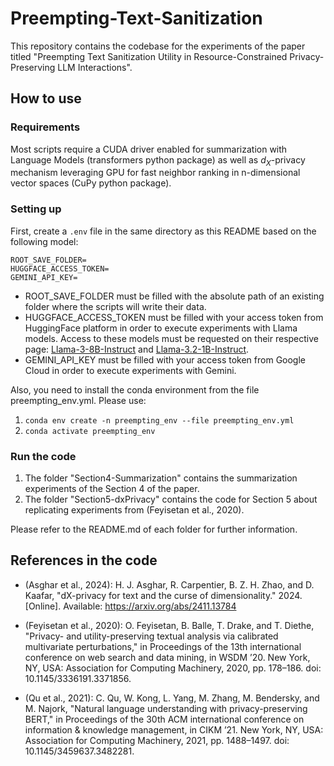 # Preempting-Text-Sanitization
This repository contains the codebase for the experiments of the paper titled "Preempting Text Sanitization Utility in Resource-Constrained Privacy-Preserving LLM Interactions".

## How to use
### Requirements
Most scripts require a CUDA driver enabled for summarization with Language Models (transformers python package) as well as $d_X$-privacy mechanism leveraging GPU for fast neighbor ranking in n-dimensional vector spaces (CuPy python package).

### Setting up
First, create a `.env` file in the same directory as this README based on the following model:
```
ROOT_SAVE_FOLDER=
HUGGFACE_ACCESS_TOKEN=
GEMINI_API_KEY=
```
- ROOT_SAVE_FOLDER must be filled with the absolute path of an existing folder where the scripts will write their data.
- HUGGFACE_ACCESS_TOKEN must be filled with your access token from HuggingFace platform in order to execute experiments with Llama models. Access to these models must be requested on their respective page: [Llama-3-8B-Instruct](https://huggingface.co/meta-llama/Meta-Llama-3-8B-Instruct) and [Llama-3.2-1B-Instruct](https://huggingface.co/meta-llama/Llama-3.2-1B-Instruct).
- GEMINI_API_KEY must be filled with your access token from Google Cloud in order to execute experiments with Gemini.

Also, you need to install the conda environment from the file preempting_env.yml. Please use:
1. `conda env create -n preempting_env --file preempting_env.yml`
2. `conda activate preempting_env`

### Run the code
1. The folder "Section4-Summarization" contains the summarization experiments of the Section 4 of the paper.
2. The folder "Section5-dxPrivacy" contains the code for Section 5 about replicating experiments from (Feyisetan et al., 2020).

Please refer to the README.md of each folder for further information.

## References in the code
- (Asghar et al., 2024): H. J. Asghar, R. Carpentier, B. Z. H. Zhao, and D. Kaafar, "dX-privacy for text and the curse of dimensionality." 2024. [Online]. Available: https://arxiv.org/abs/2411.13784

- (Feyisetan et al., 2020): O. Feyisetan, B. Balle, T. Drake, and T. Diethe, "Privacy- and utility-preserving textual analysis via calibrated multivariate perturbations," in Proceedings of the 13th international conference on web search and data mining, in WSDM ’20. New York, NY, USA: Association for Computing Machinery, 2020, pp. 178–186. doi: 10.1145/3336191.3371856.

- (Qu et al., 2021): C. Qu, W. Kong, L. Yang, M. Zhang, M. Bendersky, and M. Najork, "Natural language understanding with privacy-preserving BERT," in Proceedings of the 30th ACM international conference on information & knowledge management, in CIKM ’21. New York, NY, USA: Association for Computing Machinery, 2021, pp. 1488–1497. doi: 10.1145/3459637.3482281.